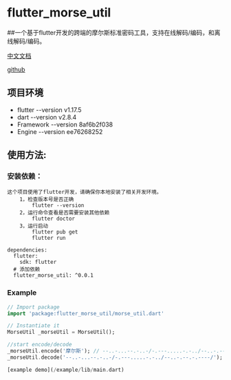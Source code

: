 # flutter_morse_util

##一个基于flutter开发的跨端的摩尔斯标准密码工具，支持在线解码/编码，和离线解码/编码。

[中文文档](https://github.com/M78Code/flutter_morse_util.git/README.md)

[github](https://github.com/M78Code/flutter_morse_util)

## 项目环境
- flutter     --version v1.17.5
- dart        --version v2.8.4
- Framework   --version 8af6b2f038
- Engine      --version ee76268252

## 使用方法:

### 安装依赖：
    这个项目使用了flutter开发，请确保你本地安装了相关开发环境。
        1，检查版本号是否正确
            flutter --version
        2，运行命令查看是否需要安装其他依赖
            flutter doctor
        3，运行启动
            flutter pub get
            flutter run
            
```
dependencies:
  flutter:
    sdk: flutter
  # 添加依赖
  flutter_morse_util: ^0.0.1
```

### Example

``` dart
// Import package
import 'package:flutter_morse_util/morse_util.dart'

// Instantiate it
MorseUtil _morseUtil = MorseUtil();

//start encode/decode
_morseUtil.encode('摩尔斯'); // --..-...--.-..-/-.---.....-.-../--..-.--.-.----/
_morseUtil.decode('--..-...--.-..-/-.---.....-.-../--..-.--.-.----/'); //摩尔斯

[example demo](/example/lib/main.dart)

```

